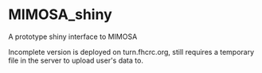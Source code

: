 MIMOSA_shiny
============

A prototype shiny interface to MIMOSA

Incomplete version is deployed on turn.fhcrc.org, still requires a temporary file in the server to upload user's data to. 
